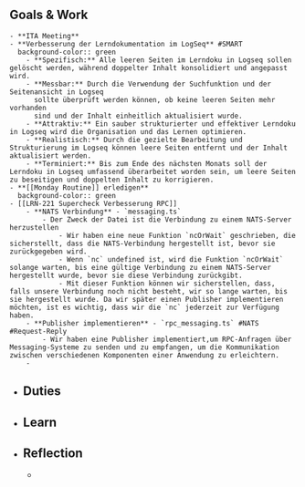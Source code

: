 ## Goals & Work
	- **ITA Meeting**
	- **Verbesserung der Lerndokumentation im LogSeq** #SMART
	  background-color:: green
		- **Spezifisch:** Alle leeren Seiten im Lerndoku in Logseq sollen gelöscht werden, während doppelter Inhalt konsolidiert und angepasst wird.
		- **Messbar:** Durch die Verwendung der Suchfunktion und der Seitenansicht in Logseq 
		  sollte überprüft werden können, ob keine leeren Seiten mehr vorhanden 
		  sind und der Inhalt einheitlich aktualisiert wurde.
		- **Attraktiv:** Ein sauber strukturierter und effektiver Lerndoku in Logseq wird die Organisation und das Lernen optimieren.
		- **Realistisch:** Durch die gezielte Bearbeitung und Strukturierung im Logseq können leere Seiten entfernt und der Inhalt aktualisiert werden.
		- **Terminiert:** Bis zum Ende des nächsten Monats soll der Lerndoku in Logseq umfassend überarbeitet worden sein, um leere Seiten zu beseitigen und doppelten Inhalt zu korrigieren.
	- **[[Monday Routine]] erledigen**
	  background-color:: green
	- [[LRN-221 Supercheck Verbesserung RPC]]
		- **NATS Verbindung** - `messaging.ts`
			- Der Zweck der Datei ist die Verbindung zu einem NATS-Server herzustellen
				- Wir haben eine neue Funktion `ncOrWait` geschrieben, die sicherstellt, dass die NATS-Verbindung hergestellt ist, bevor sie zurückgegeben wird.
				- Wenn `nc` undefined ist, wird die Funktion `ncOrWait` solange warten, bis eine gültige Verbindung zu einem NATS-Server hergestellt wurde, bevor sie diese Verbindung zurückgibt.
				- Mit dieser Funktion können wir sicherstellen, dass, falls unsere Verbindung noch nicht besteht, wir so lange warten, bis sie hergestellt wurde. Da wir später einen Publisher implementieren möchten, ist es wichtig, dass wir die `nc` jederzeit zur Verfügung haben.
		- **Publisher implementieren** - `rpc_messaging.ts` #NATS #Request-Reply
			- Wir haben eine Publisher implementiert,um RPC-Anfragen über Messaging-Systeme zu senden und zu empfangen, um die Kommunikation zwischen verschiedenen Komponenten einer Anwendung zu erleichtern.
		-
- ## Duties
- ## Learn
- ## Reflection
	-